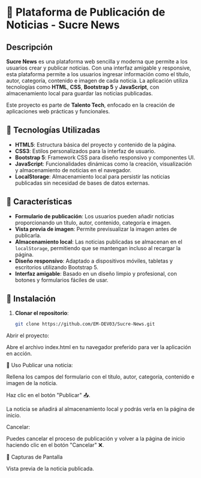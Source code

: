 # 📰 Plataforma de Publicación de Noticias - **Sucre News**

## Descripción

**Sucre News** es una plataforma web sencilla y moderna que permite a los usuarios crear y publicar noticias. Con una interfaz amigable y responsive, esta plataforma permite a los usuarios ingresar información como el título, autor, categoría, contenido e imagen de cada noticia. La aplicación utiliza tecnologías como **HTML**, **CSS**, **Bootstrap 5** y **JavaScript**, con almacenamiento local para guardar las noticias publicadas.

Este proyecto es parte de **Talento Tech**, enfocado en la creación de aplicaciones web prácticas y funcionales.

## 🚀 Tecnologías Utilizadas

- **HTML5**: Estructura básica del proyecto y contenido de la página.
- **CSS3**: Estilos personalizados para la interfaz de usuario.
- **Bootstrap 5**: Framework CSS para diseño responsivo y componentes UI.
- **JavaScript**: Funcionalidades dinámicas como la creación, visualización y almacenamiento de noticias en el navegador.
- **LocalStorage**: Almacenamiento local para persistir las noticias publicadas sin necesidad de bases de datos externas.

## 📝 Características

- **Formulario de publicación**: Los usuarios pueden añadir noticias proporcionando un título, autor, contenido, categoría e imagen.
- **Vista previa de imagen**: Permite previsualizar la imagen antes de publicarla.
- **Almacenamiento local**: Las noticias publicadas se almacenan en el `localStorage`, permitiendo que se mantengan incluso al recargar la página.
- **Diseño responsivo**: Adaptado a dispositivos móviles, tabletas y escritorios utilizando Bootstrap 5.
- **Interfaz amigable**: Basado en un diseño limpio y profesional, con botones y formularios fáciles de usar.

## 🔧 Instalación

1. **Clonar el repositorio**:

   ```bash
   git clone https://github.com/EM-DEV03/Sucre-News.git
Abrir el proyecto:

Abre el archivo index.html en tu navegador preferido para ver la aplicación en acción.

📱 Uso
Publicar una noticia:

Rellena los campos del formulario con el título, autor, categoría, contenido e imagen de la noticia.

Haz clic en el botón "Publicar" 📤.

La noticia se añadirá al almacenamiento local y podrás verla en la página de inicio.

Cancelar:

Puedes cancelar el proceso de publicación y volver a la página de inicio haciendo clic en el botón "Cancelar" ❌.

📸 Capturas de Pantalla


Vista previa de la noticia publicada.

